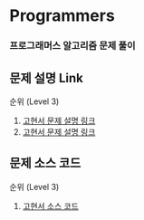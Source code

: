 # Programmers
### 프로그래머스 알고리즘 문제 풀이

## <b>문제 설명 Link</b>

<detail>
    <summary>순위 (Level 3)</summary>
    <ol>
        <li>
            <a href="https://velog.io/@kohyeonseo1006/C-Programmers-%EC%88%9C%EC%9C%84">고현서 문제 설명 링크</a>
        </li>
        <li>
            <a href="https://velog.io/@kohyeonseo1006/C-Programmers-%EC%88%9C%EC%9C%84">고현서 문제 설명 링크</a>
        </li>
    </ol>
</detail>

## <b>문제 소스 코드</b>

<detail>
    <summary>순위 (Level 3)</summary>
    <ol>
        <li>
            <a href="https://github.com/CPP-Programmers-Algorithm/Programmers/blob/main/%EC%88%9C%EC%9C%84/%EA%B3%A0%ED%98%84%EC%84%9C/%EC%88%9C%EC%9C%84.cpp">고현서 소스 코드</a>
        </li>
    </ol>
</detail>
